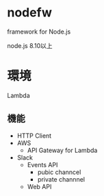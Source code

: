 # nodefw
framework for Node.js

node.js 8.10以上  

# 環境
Lambda

## 機能
* HTTP Client
* AWS 
  * API Gateway for Lambda
* Slack
  * Events API
    * pubic channcel
    * private channnel
  * Web API
